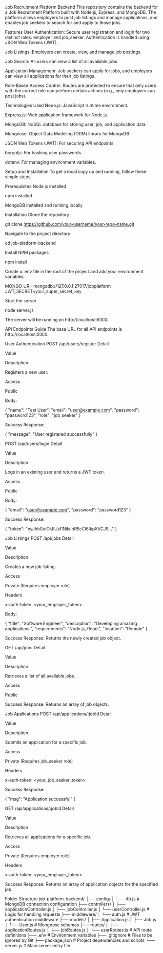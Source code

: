 Job Recruitment Platform Backend
This repository contains the backend for a Job Recruitment Platform built with Node.js, Express, and MongoDB. The platform allows employers to post job listings and manage applications, and enables job seekers to search for and apply to those jobs.

Features
User Authentication: Secure user registration and login for two distinct roles: employer and job_seeker. Authentication is handled using JSON Web Tokens (JWT).

Job Listings: Employers can create, view, and manage job postings.

Job Search: All users can view a list of all available jobs.

Application Management: Job seekers can apply for jobs, and employers can view all applications for their job listings.

Role-Based Access Control: Routes are protected to ensure that only users with the correct role can perform certain actions (e.g., only employers can post jobs).

Technologies Used
Node.js: JavaScript runtime environment.

Express.js: Web application framework for Node.js.

MongoDB: NoSQL database for storing user, job, and application data.

Mongoose: Object Data Modeling (ODM) library for MongoDB.

JSON Web Tokens (JWT): For securing API endpoints.

bcryptjs: For hashing user passwords.

dotenv: For managing environment variables.

Setup and Installation
To get a local copy up and running, follow these simple steps.

Prerequisites
Node.js installed

npm installed

MongoDB installed and running locally

Installation
Clone the repository

git clone https://github.com/your-username/your-repo-name.git

Navigate to the project directory

cd job-platform-backend

Install NPM packages

npm install

Create a .env file in the root of the project and add your environment variables:

MONGO_URI=mongodb://127.0.0.1:27017/jobplatform
JWT_SECRET=your_super_secret_key

Start the server

node server.js

The server will be running on http://localhost:5000.

API Endpoints Guide
The base URL for all API endpoints is http://localhost:5000.

User Authentication
POST /api/users/register
Detail

Value

Description

Registers a new user.

Access

Public

Body:

{
    "name": "Test User",
    "email": "user@example.com",
    "password": "password123",
    "role": "job_seeker"
}

Success Response:

{
    "message": "User registered successfully"
}

POST /api/users/login
Detail

Value

Description

Logs in an existing user and returns a JWT token.

Access

Public

Body:

{
    "email": "user@example.com",
    "password": "password123"
}

Success Response:

{
    "token": "eyJhbGciOiJIUzI1NiIsInR5cCI6IkpXVCJ9..."
}

Job Listings
POST /api/jobs
Detail

Value

Description

Creates a new job listing.

Access

Private (Requires employer role)

Headers

x-auth-token: <your_employer_token>

Body:

{
    "title": "Software Engineer",
    "description": "Developing amazing applications.",
    "requirements": "Node.js, React",
    "location": "Remote"
}

Success Response: Returns the newly created job object.

GET /api/jobs
Detail

Value

Description

Retrieves a list of all available jobs.

Access

Public

Success Response: Returns an array of job objects.

Job Applications
POST /api/applications/:jobId
Detail

Value

Description

Submits an application for a specific job.

Access

Private (Requires job_seeker role)

Headers

x-auth-token: <your_job_seeker_token>

Success Response:

{
    "msg": "Application successful"
}

GET /api/applications/:jobId
Detail

Value

Description

Retrieves all applications for a specific job.

Access

Private (Requires employer role)

Headers

x-auth-token: <your_employer_token>

Success Response: Returns an array of application objects for the specified job.

Folder Structure
job-platform-backend/
├── config/
│   └── db.js           # MongoDB connection configuration
├── controllers/
│   ├── applicationController.js
│   ├── jobController.js
│   └── userController.js # Logic for handling requests
├── middleware/
│   └── auth.js         # JWT authentication middleware
├── models/
│   ├── Application.js
│   ├── Job.js
│   └── User.js         # Mongoose schemas
├── routes/
│   ├── applicationRoutes.js
│   ├── jobRoutes.js
│   └── userRoutes.js   # API route definitions
├── .env                  # Environment variables
├── .gitignore            # Files to be ignored by Git
├── package.json          # Project dependencies and scripts
└── server.js             # Main server entry file
